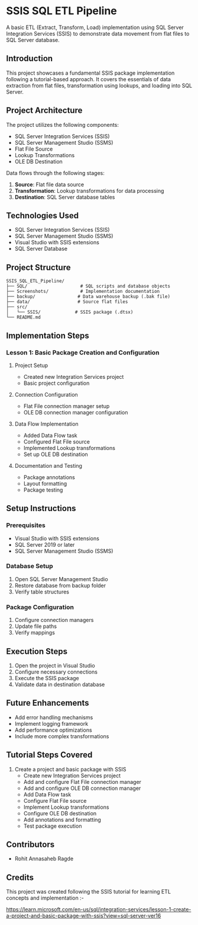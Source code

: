 # SSIS SQL ETL Pipeline

A basic ETL (Extract, Transform, Load) implementation using SQL Server Integration Services (SSIS) to demonstrate data movement from flat files to SQL Server database.

## Introduction

This project showcases a fundamental SSIS package implementation following a tutorial-based approach. It covers the essentials of data extraction from flat files, transformation using lookups, and loading into SQL Server.

## Project Architecture

The project utilizes the following components:
- SQL Server Integration Services (SSIS)
- SQL Server Management Studio (SSMS)
- Flat File Source
- Lookup Transformations
- OLE DB Destination

Data flows through the following stages:
1. **Source**: Flat file data source
2. **Transformation**: Lookup transformations for data processing
3. **Destination**: SQL Server database tables

## Technologies Used
- SQL Server Integration Services (SSIS)
- SQL Server Management Studio (SSMS)
- Visual Studio with SSIS extensions
- SQL Server Database

## Project Structure
```
SSIS_SQL_ETL_Pipeline/
├── SQL/                    # SQL scripts and database objects
├── Screenshots/            # Implementation documentation
├── backup/                # Data warehouse backup (.bak file)
├── data/                  # Source flat files
├── src/
│   └── SSIS/             # SSIS package (.dtsx)
└── README.md
```

## Implementation Steps

### Lesson 1: Basic Package Creation and Configuration

1. Project Setup
   - Created new Integration Services project
   - Basic project configuration

2. Connection Configuration
   - Flat File connection manager setup
   - OLE DB connection manager configuration

3. Data Flow Implementation
   - Added Data Flow task
   - Configured Flat File source
   - Implemented Lookup transformations
   - Set up OLE DB destination

4. Documentation and Testing
   - Package annotations
   - Layout formatting
   - Package testing

## Setup Instructions

### Prerequisites
- Visual Studio with SSIS extensions
- SQL Server 2019 or later
- SQL Server Management Studio (SSMS)

### Database Setup
1. Open SQL Server Management Studio
2. Restore database from backup folder
3. Verify table structures

### Package Configuration
1. Configure connection managers
2. Update file paths
3. Verify mappings

## Execution Steps
1. Open the project in Visual Studio
2. Configure necessary connections
3. Execute the SSIS package
4. Validate data in destination database

## Future Enhancements
- Add error handling mechanisms
- Implement logging framework
- Add performance optimizations
- Include more complex transformations

## Tutorial Steps Covered
1. Create a project and basic package with SSIS
   - Create new Integration Services project
   - Add and configure Flat File connection manager
   - Add and configure OLE DB connection manager
   - Add Data Flow task
   - Configure Flat File source
   - Implement Lookup transformations
   - Configure OLE DB destination
   - Add annotations and formatting
   - Test package execution

## Contributors
- Rohit Annasaheb Ragde

## Credits
This project was created following the SSIS tutorial for learning ETL concepts and implementation :-

https://learn.microsoft.com/en-us/sql/integration-services/lesson-1-create-a-project-and-basic-package-with-ssis?view=sql-server-ver16


